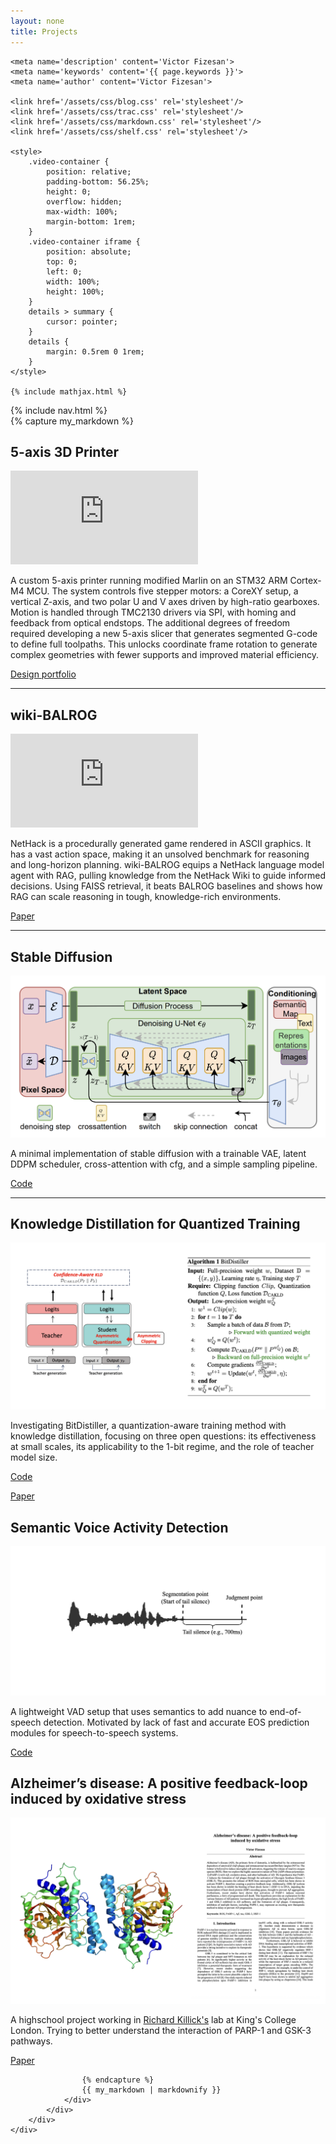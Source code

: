 ```yaml
---
layout: none
title: Projects
---
```


<html>
<head>
    <title>{{ page.title }}</title>
    <meta charset='UTF-8'>
    <meta content='width=device-width, initial-scale=1' name='viewport'/>
    <link rel="icon" type="image/png" sizes="48x48" href="/assets/images/favicon.png">

    <meta name='description' content='Victor Fizesan'>
    <meta name='keywords' content='{{ page.keywords }}'>
    <meta name='author' content='Victor Fizesan'>

    <link href='/assets/css/blog.css' rel='stylesheet'/>
    <link href='/assets/css/trac.css' rel='stylesheet'/>
    <link href='/assets/css/markdown.css' rel='stylesheet'/>
    <link href='/assets/css/shelf.css' rel='stylesheet'/>

    <style>
        .video-container {
            position: relative;
            padding-bottom: 56.25%;
            height: 0;
            overflow: hidden;
            max-width: 100%;
            margin-bottom: 1rem;
        }
        .video-container iframe {
            position: absolute;
            top: 0;
            left: 0;
            width: 100%;
            height: 100%;
        }
        details > summary {
            cursor: pointer;
        }
        details {
            margin: 0.5rem 0 1rem;
        }
    </style>

    {% include mathjax.html %}
</head>
<body>
    <div class="content">
        {% include nav.html %}
        <div class="wrap article">
            <div id='blog' class='wrap'>
                <div id='intro'>
                </div>
                <div class='markdown-body'>
                    {% capture my_markdown %}

## 5-axis 3D Printer

<div class="video-container">
<iframe src="https://www.youtube.com/embed/We3ntH9Z_aI" title="5-axis FDM 3D Printer video" frameborder="0" loading="lazy" allow="accelerometer; autoplay; clipboard-write; encrypted-media; gyroscope; picture-in-picture; web-share" referrerpolicy="strict-origin-when-cross-origin" allowfullscreen></iframe>
</div>

A custom 5-axis printer running modified Marlin on an STM32 ARM Cortex-M4 MCU. The system controls five stepper motors: a CoreXY setup, a vertical Z-axis, and two polar U and V axes driven by high-ratio gearboxes. Motion is handled through TMC2130 drivers via SPI, with homing and feedback from optical endstops. The additional degrees of freedom required developing a new 5-axis slicer that generates segmented G-code to define full toolpaths. This unlocks coordinate frame rotation to generate complex geometries with fewer supports and improved material efficiency.

[Design portfolio](https://github.com/victorfiz/pentax/blob/main/Design%20Portfolio.pdf)

---

## wiki-BALROG

<div class="video-container">
<iframe src="https://www.youtube.com/embed/8mXEojuBmm8" title="wiki-BALROG video" frameborder="0" loading="lazy" allow="accelerometer; autoplay; clipboard-write; encrypted-media; gyroscope; picture-in-picture; web-share" referrerpolicy="strict-origin-when-cross-origin" allowfullscreen></iframe>
</div>

NetHack is a procedurally generated game rendered in ASCII graphics. It has a vast action space, making it an unsolved benchmark for reasoning and long-horizon planning. wiki-BALROG equips a NetHack language model agent with RAG, pulling knowledge from the NetHack Wiki to guide informed decisions. Using FAISS retrieval, it beats BALROG baselines and shows how RAG can scale reasoning in tough, knowledge-rich environments.

[Paper](https://github.com/victorfiz/UCL-Machine-Learning-MSc/blob/main/open-endedness_general_intelligence/wiki-BALROG.pdf)

---

## Stable Diffusion

![Stable Diffusion](/projects/stable_diffusion-img.png)

A minimal implementation of stable diffusion with a trainable VAE, latent DDPM scheduler, cross-attention with cfg, and a simple sampling pipeline.

[Code](https://github.com/victorfiz/stable_diffusion/tree/main)

---

## Knowledge Distillation for Quantized Training

![Knowledge Distillation for Training Quantized LLMs Efficiently](/projects/bitdistiller-img.png)

Investigating BitDistiller, a quantization-aware training method with knowledge distillation, focusing on three open questions: its effectiveness at small scales, its applicability to the 1-bit regime, and the role of teacher model size.

[Code](https://github.com/BrownianNotion/BitDistiller)

[Paper](https://github.com/victorfiz/UCL-Machine-Learning-MSc/blob/main/statistical_NLP/Knowledge%20Distillation%20for%20Efficient%20Training%20of%20Quantized%20LLMs.pdf)

## Semantic Voice Activity Detection

![Semantic-VAD](/projects/semantic_VAD-img.png)

A lightweight VAD setup that uses semantics to add nuance to end-of-speech detection. Motivated by lack of fast and accurate EOS prediction modules for speech-to-speech systems.

[Code](https://github.com/victorfiz/Semantic-VAD/tree/master)

## Alzheimer’s disease: A positive feedback-loop induced by oxidative stress

![Knowledge Distillation for Training Quantized LLMs Efficiently](/projects/alzheimers-img.png)

A highschool project working in [Richard Killick's](https://www.kcl.ac.uk/people/richard-killick) lab at King's College London. Trying to better understand the interaction of PARP-1 and GSK-3 pathways.

[Paper](https://github.com/victorfiz/victorfiz.github.io/blob/main/projects/Alzheimer's%20Disease%20%E2%80%93%20%20Positive%20feedback%20of%20oxidative%20stress.pdf)

                    {% endcapture %}
                    {{ my_markdown | markdownify }}
                </div>
            </div>
        </div>
    </div>
</body>
</html>
